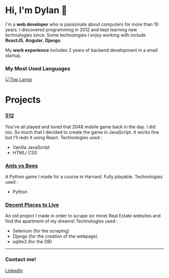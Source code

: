 # Hi, I'm Dylan 👋

I'm a **web developer** who is passionate about computers for more than 10 years. I discovered programming in 2012 and kept learning new technologies since. Some technologies I enjoy working with include **ReactJS**, **Angular**, **Django**.

My **work experience** includes 2 years of backend development in a small startup.

### My Most Used Languages
[![Top Langs](https://github-readme-stats.vercel.app/api/top-langs/?username=dyluan)](https://github.com/dyluan/github-readme-stats)

# Projects

### [512](https://github.com/Dyluan/512)
You've all played and loved that 2048 mobile game back in the day. I did too. So much that I decided to create the game in JavaScript. It works fine but I'll redo it using React.
Technologies used :
- Vanilla JavaScript
- HTML/ CSS

### [Ants vs Bees](https://github.com/Dyluan/AntsVsBees)
A Python game I made for a course in Harvard. Fully playable.
Technologies used :
- Python

### [Decent Places to Live](https://github.com/Dyluan/DPTL/tree/master)
An old project I made in order to scrape (or mine) Real Estate websites and find the apartment of my dreams! 
Technologies used : 
- Selenium (for the scraping)
- Django (for the creation of the webpage)
- sqlite3 (for the DB)

---

### Contact me! 
[LinkedIn](https://www.linkedin.com/in/dylan-jonckheere/)
